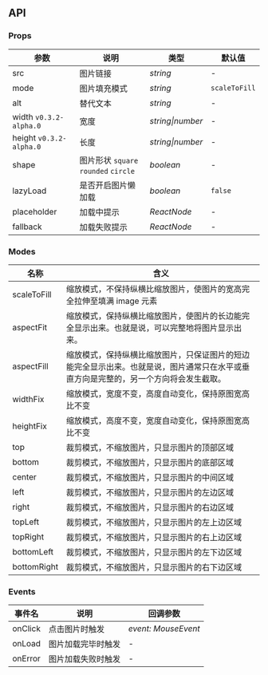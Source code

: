 ## API

### Props

| 参数                    | 说明                                 | 类型             | 默认值        |
| ----------------------- | ------------------------------------ | ---------------- | ------------- |
| src                     | 图片链接                             | _string_         | -             |
| mode                    | 图片填充模式                         | _string_         | `scaleToFill` |
| alt                     | 替代文本                             | _string_         | -             |
| width `v0.3.2-alpha.0`  | 宽度                                 | _string\|number_ | -             |
| height `v0.3.2-alpha.0` | 长度                                 | _string\|number_ | -             |
| shape                   | 图片形状 `square` `rounded` `circle` | _boolean_        | -             |
| lazyLoad                | 是否开启图片懒加载                   | _boolean_        | `false`       |
| placeholder             | 加载中提示                           | _ReactNode_      | -             |
| fallback                | 加载失败提示                         | _ReactNode_      | -             |

### Modes

| 名称        | 含义                                                                                                                                 |
| ----------- | ------------------------------------------------------------------------------------------------------------------------------------ |
| scaleToFill | 缩放模式，不保持纵横比缩放图片，使图片的宽高完全拉伸至填满 image 元素                                                                |
| aspectFit   | 缩放模式，保持纵横比缩放图片，使图片的长边能完全显示出来。也就是说，可以完整地将图片显示出来。                                       |
| aspectFill  | 缩放模式，保持纵横比缩放图片，只保证图片的短边能完全显示出来。也就是说，图片通常只在水平或垂直方向是完整的，另一个方向将会发生截取。 |
| widthFix    | 缩放模式，宽度不变，高度自动变化，保持原图宽高比不变                                                                                 |
| heightFix   | 缩放模式，高度不变，宽度自动变化，保持原图宽高比不变                                                                                 |
| top         | 裁剪模式，不缩放图片，只显示图片的顶部区域                                                                                           |
| bottom      | 裁剪模式，不缩放图片，只显示图片的底部区域                                                                                           |
| center      | 裁剪模式，不缩放图片，只显示图片的中间区域                                                                                           |
| left        | 裁剪模式，不缩放图片，只显示图片的左边区域                                                                                           |
| right       | 裁剪模式，不缩放图片，只显示图片的右边区域                                                                                           |
| topLeft     | 裁剪模式，不缩放图片，只显示图片的左上边区域                                                                                         |
| topRight    | 裁剪模式，不缩放图片，只显示图片的右上边区域                                                                                         |
| bottomLeft  | 裁剪模式，不缩放图片，只显示图片的左下边区域                                                                                         |
| bottomRight | 裁剪模式，不缩放图片，只显示图片的右下边区域                                                                                         |

### Events

| 事件名  | 说明               | 回调参数            |
| ------- | ------------------ | ------------------- |
| onClick | 点击图片时触发     | _event: MouseEvent_ |
| onLoad  | 图片加载完毕时触发 | -                   |
| onError | 图片加载失败时触发 | -                   |